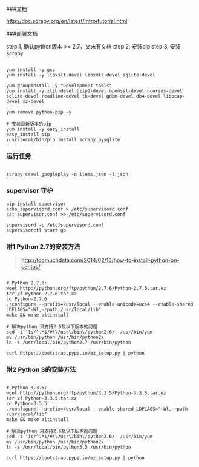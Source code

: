 
###文档

http://doc.scrapy.org/en/latest/intro/tutorial.html

###部署文档

step 1, 确认python版本 >= 2.7，文末有文档
step 2, 安装pip
step 3, 安装scrapy

```shell

yum install -y gcc
yum install -y libxslt-devel libxml2-devel sqlite-devel

yum groupinstall -y "Development tools"
yum install -y zlib-devel bzip2-devel openssl-devel ncurses-devel sqlite-devel readline-devel tk-devel gdbm-devel db4-devel libpcap-devel xz-devel

yum remove python-pip -y

# 安装最新版本的pip
yum install -y easy_install
easy_install pip
/usr/local/bin/pip install scrapy pysqlite

```

### 运行任务

```shell

scrapy crawl googleplay -o items.json -t json

```

### supervisor 守护

```
pip install supervisor
echo_supervisord_conf > /etc/supervisord.conf
cat supervisor.conf >> /etc/supervisord.conf

supervisord -c /etc/supervisord.conf
supervisorctl start gp
```

### 附1 Python 2.7的安装方法

> http://toomuchdata.com/2014/02/16/how-to-install-python-on-centos/


```

# Python 2.7.6:
wget http://python.org/ftp/python/2.7.6/Python-2.7.6.tar.xz
tar xf Python-2.7.6.tar.xz
cd Python-2.7.6
./configure --prefix=/usr/local --enable-unicode=ucs4 --enable-shared LDFLAGS="-Wl,-rpath /usr/local/lib"
make && make altinstall

# 解决python 只支持2.6及以下版本的问题
sed -i '1s/^.*$/#!\/usr\/bin\/python2.6/' /usr/bin/yum
mv /usr/bin/python /usr/bin/python2x
ln -s /usr/local/bin/python2.7 /usr/bin/python

curl https://bootstrap.pypa.io/ez_setup.py | python

```

### 附2 Python 3的安装方法

```

# Python 3.3.5:
wget http://python.org/ftp/python/3.3.5/Python-3.3.5.tar.xz
tar xf Python-3.3.5.tar.xz
cd Python-3.3.5
./configure --prefix=/usr/local --enable-shared LDFLAGS="-Wl,-rpath /usr/local/lib"
make && make altinstall

# 解决python 只支持2.6及以下版本的问题
sed -i '1s/^.*$/#!\/usr\/bin\/python2.6/' /usr/bin/yum
mv /usr/bin/python /usr/bin/python2x
ln -s /usr/local/bin/python3.3 /usr/bin/python

curl https://bootstrap.pypa.io/ez_setup.py | python
```